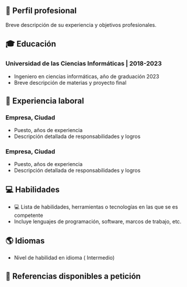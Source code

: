 ## 💼 Perfil profesional
Breve descripción de su experiencia y objetivos profesionales.

## 🎓 Educación

### Universidad de las Ciencias Informáticas | 2018-2023
- Ingeniero en ciencias informáticas, año de graduación 2023
- Breve descripción de materias y proyecto final

## 💼 Experiencia laboral

### Empresa, Ciudad
- Puesto, años de experiencia
- Descripción detallada de responsabilidades y logros

### Empresa, Ciudad
- Puesto, años de experiencia
- Descripción detallada de responsabilidades y logros

## 💻 Habilidades

- 💻 Lista de habilidades, herramientas o tecnologías en las que se es competente
- Incluye lenguajes de programación, software, marcos de trabajo, etc.

## 🌎 Idiomas

- Nivel de habilidad en idioma ( Intermedio)

## 🔗 Referencias disponibles a petición
